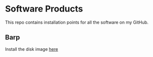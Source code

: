 # Software Products

This repo contains installation points for all the software on my GitHub.

## Barp

Install the disk image [here](/source/Barp.dmg)
